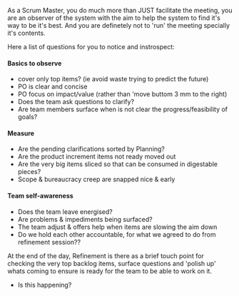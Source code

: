 As a Scrum Master, you do much more than JUST facilitate the meeting, you are an observer of the system with the aim to help the system to find it's way to be it's best. 
And you are definetely not to 'run' the meeting specially it's contents.

Here a list of questions for you to notice and instrospect:
#### Basics to observe
* cover only top items? (ie avoid waste trying to predict the future)
* PO is clear and concise
* PO focus on impact/value (rather than 'move buttom 3 mm to the right)
* Does the team ask questions to clarify?
* Are team members surface when is not clear the progress/feasibility of goals?

#### Measure
* Are the pending clarifications sorted by Planning?
* Are the product increment items not ready moved out
* Are the very big items sliced so that can be consumed in digestable pieces?
* Scope & bureaucracy creep are snapped nice & early

#### Team self-awareness
* Does the team leave energised?
* Are problems & impediments being surfaced?
* The team adjust & offers help when items are slowing the aim down
* Do we hold each other accountable, for what we agreed to do from refinement session??

At the end of the day, Refinement is there as a brief touch point for checking the very top backlog items, surface questions and 'polish up' whats coming to ensure is ready for the team to be able to work on it. 
* Is this happening?
